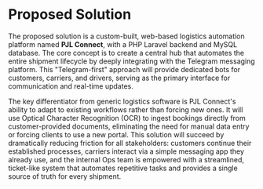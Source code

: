 # **Proposed Solution**
The proposed solution is a custom-built, web-based logistics automation platform named **PJL Connect**, with a PHP Laravel backend and MySQL database. The core concept is to create a central hub that automates the entire shipment lifecycle by deeply integrating with the Telegram messaging platform. This "Telegram-first" approach will provide dedicated bots for customers, carriers, and drivers, serving as the primary interface for communication and real-time updates.

The key differentiator from generic logistics software is PJL Connect's ability to adapt to existing workflows rather than forcing new ones. It will use Optical Character Recognition (OCR) to ingest bookings directly from customer-provided documents, eliminating the need for manual data entry or forcing clients to use a new portal. This solution will succeed by dramatically reducing friction for all stakeholders: customers continue their established processes, carriers interact via a simple messaging app they already use, and the internal Ops team is empowered with a streamlined, ticket-like system that automates repetitive tasks and provides a single source of truth for every shipment.
